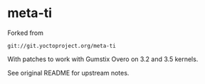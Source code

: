 # meta-ti

Forked from

    git://git.yoctoproject.org/meta-ti

With patches to work with Gumstix Overo on 3.2 and 3.5 kernels.

See original README for upstream notes.

